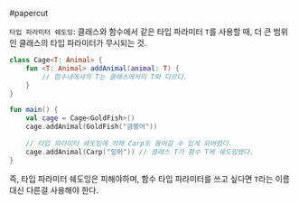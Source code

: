 #papercut 

`타입 파라미터 쉐도잉`: 클래스와 함수에서 같은 타입 파라미터 `T`를 사용할 때, 더 큰 범위인 클래스의 타입 파라미터가 무시되는 것.

```kotlin
class Cage<T: Animal> {
	fun <T: Animal> addAnimal(animal: T) {
		// 함수내에서의 T는 클래스에서의 T와 다르다.
	}
}
```

```kotlin
fun main() {
	val cage = Cage<GoldFish>()
	cage.addAnimal(GoldFish("금붕어"))
	
	// 타입 파라미터 쉐도잉에 의해 Carp도 들어갈 수 있게 되버렸다.
	cage.addAnimal(Carp("잉어")) // 클래스 T가 함수 T에 쉐도잉됐다.
}
```

즉, 타입 파라미터 쉐도잉은 피해야하며, 함수 타입 파라미터를 쓰고 싶다면 `T`라는 이름 대신 다른걸 사용해야 한다.

